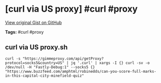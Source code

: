 # [curl via US proxy] #curl #proxy

[View original Gist on GitHub](https://gist.github.com/Integralist/3829b02d798a7668d662cdf54ec74d2a)

**Tags:** #curl #proxy

## curl via US proxy.sh

```shell
curl -s "https://gimmeproxy.com/api/getProxy?protocol=socks5&country=US" | jq '.curl' | xargs -I {} curl -sv -o /dev/null -H "Fastly-Debug:1" --socks5 {} "https://www.buzzfeed.com/amphtml/robinedds/can-you-score-full-marks-in-this-capital-city-minefield-quiz"
```

